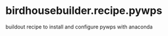 birdhousebuilder.recipe.pywps
=============================

buildout recipe to install and configure pywps with anaconda
